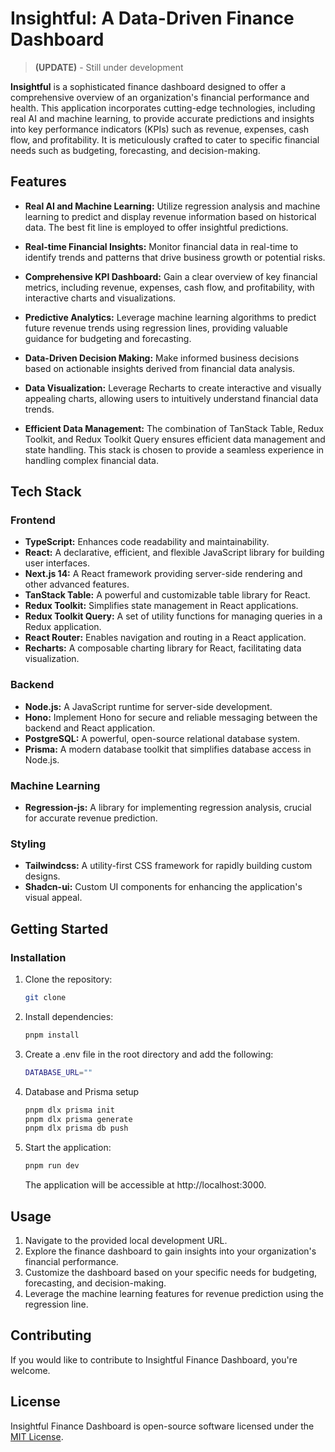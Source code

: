 # Insightful: A Data-Driven Finance Dashboard

> **(UPDATE)** - Still under development

**Insightful** is a sophisticated finance dashboard designed to offer a comprehensive overview of an organization's financial performance and health. This application incorporates cutting-edge technologies, including real AI and machine learning, to provide accurate predictions and insights into key performance indicators (KPIs) such as revenue, expenses, cash flow, and profitability. It is meticulously crafted to cater to specific financial needs such as budgeting, forecasting, and decision-making.

## Features

- **Real AI and Machine Learning:** Utilize regression analysis and machine learning to predict and display revenue information based on historical data. The best fit line is employed to offer insightful predictions.

- **Real-time Financial Insights:** Monitor financial data in real-time to identify trends and patterns that drive business growth or potential risks.

- **Comprehensive KPI Dashboard:** Gain a clear overview of key financial metrics, including revenue, expenses, cash flow, and profitability, with interactive charts and visualizations.

- **Predictive Analytics:** Leverage machine learning algorithms to predict future revenue trends using regression lines, providing valuable guidance for budgeting and forecasting.

- **Data-Driven Decision Making:** Make informed business decisions based on actionable insights derived from financial data analysis.

- **Data Visualization:** Leverage Recharts to create interactive and visually appealing charts, allowing users to intuitively understand financial data trends.

- **Efficient Data Management:** The combination of TanStack Table, Redux Toolkit, and Redux Toolkit Query ensures efficient data management and state handling. This stack is chosen to provide a seamless experience in handling complex financial data.

## Tech Stack

### Frontend

- **TypeScript:** Enhances code readability and maintainability.
- **React:** A declarative, efficient, and flexible JavaScript library for building user interfaces.
- **Next.js 14:** A React framework providing server-side rendering and other advanced features.
- **TanStack Table:** A powerful and customizable table library for React.
- **Redux Toolkit:** Simplifies state management in React applications.
- **Redux Toolkit Query:** A set of utility functions for managing queries in a Redux application.
- **React Router:** Enables navigation and routing in a React application.
- **Recharts:** A composable charting library for React, facilitating data visualization.

### Backend

- **Node.js:** A JavaScript runtime for server-side development.
- **Hono:** Implement Hono for secure and reliable messaging between the backend and React application.
- **PostgreSQL:** A powerful, open-source relational database system.
- **Prisma:** A modern database toolkit that simplifies database access in Node.js.

### Machine Learning

- **Regression-js:** A library for implementing regression analysis, crucial for accurate revenue prediction.

### Styling

- **Tailwindcss:** A utility-first CSS framework for rapidly building custom designs.
- **Shadcn-ui:** Custom UI components for enhancing the application's visual appeal.

## Getting Started

### Installation

1. Clone the repository:

   ```bash
   git clone
   ```

2. Install dependencies:

   ```bash
   pnpm install
   ```

3. Create a .env file in the root directory and add the following:

   ```bash
   DATABASE_URL=""
   ```

4. Database and Prisma setup

   ```bash
   pnpm dlx prisma init
   pnpm dlx prisma generate
   pnpm dlx prisma db push
   ```

5. Start the application:

   ```bash
   pnpm run dev
   ```

   The application will be accessible at http://localhost:3000.

## Usage

1. Navigate to the provided local development URL.
2. Explore the finance dashboard to gain insights into your organization's financial performance.
3. Customize the dashboard based on your specific needs for budgeting, forecasting, and decision-making.
4. Leverage the machine learning features for revenue prediction using the regression line.

## Contributing

If you would like to contribute to Insightful Finance Dashboard, you're welcome.

## License

Insightful Finance Dashboard is open-source software licensed under the [MIT License](LICENSE).

